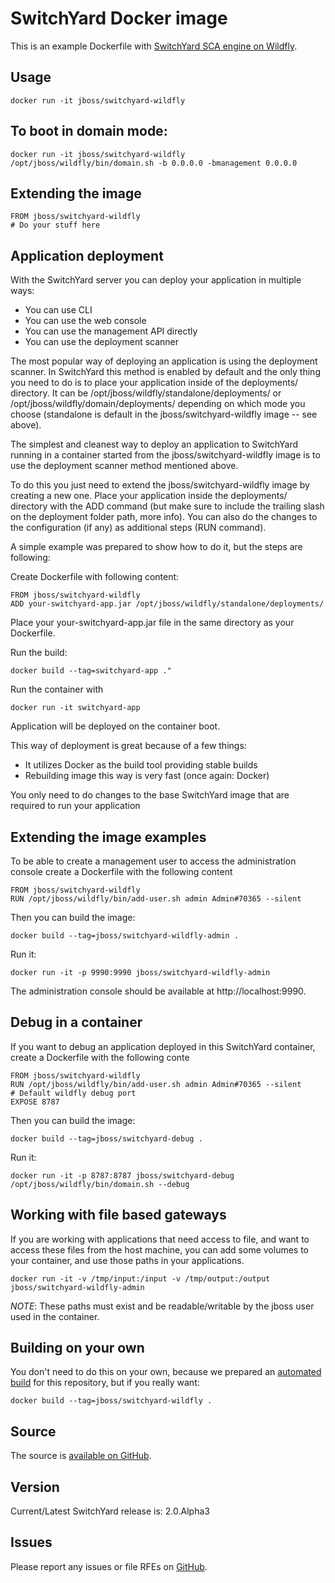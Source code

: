 # SwitchYard Docker image

This is an example Dockerfile with [SwitchYard SCA engine on Wildfly](http://switchyard.jboss.org/).

## Usage

    docker run -it jboss/switchyard-wildfly

## To boot in domain mode:

    docker run -it jboss/switchyard-wildfly /opt/jboss/wildfly/bin/domain.sh -b 0.0.0.0 -bmanagement 0.0.0.0   

## Extending the image

    FROM jboss/switchyard-wildfly
    # Do your stuff here

## Application deployment

With the SwitchYard server you can deploy your application in multiple ways:

- You can use CLI
- You can use the web console
- You can use the management API directly
- You can use the deployment scanner
 
The most popular way of deploying an application is using the deployment scanner. In SwitchYard this method is enabled by default and the only thing you need to do is to place your application inside of the deployments/ directory. It can be /opt/jboss/wildfly/standalone/deployments/ or /opt/jboss/wildfly/domain/deployments/ depending on which mode you choose (standalone is default in the jboss/switchyard-wildfly image -- see above).
 
The simplest and cleanest way to deploy an application to SwitchYard running in a container started from the jboss/switchyard-wildfly image is to use the deployment scanner method mentioned above.
 
To do this you just need to extend the jboss/switchyard-wildfly image by creating a new one. Place your application inside the deployments/ directory with the ADD command (but make sure to include the trailing slash on the deployment folder path, more info). You can also do the changes to the configuration (if any) as additional steps (RUN command).
 
A simple example was prepared to show how to do it, but the steps are following:

Create Dockerfile with following content:

    FROM jboss/switchyard-wildfly  
    ADD your-switchyard-app.jar /opt/jboss/wildfly/standalone/deployments/

Place your your-switchyard-app.jar file in the same directory as your Dockerfile.  

Run the build:

    docker build --tag=switchyard-app ."  

Run the container with

    docker run -it switchyard-app  

Application will be deployed on the container boot.
 
 
This way of deployment is great because of a few things:
- It utilizes Docker as the build tool providing stable builds
- Rebuilding image this way is very fast (once again: Docker)

You only need to do changes to the base SwitchYard image that are required to run your application
 
## Extending the image examples

To be able to create a management user to access the administration console create a Dockerfile with the following content

    FROM jboss/switchyard-wildfly  
    RUN /opt/jboss/wildfly/bin/add-user.sh admin Admin#70365 --silent  
 
Then you can build the image:

    docker build --tag=jboss/switchyard-wildfly-admin .  
 
Run it:

    docker run -it -p 9990:9990 jboss/switchyard-wildfly-admin  
 
The administration console should be available at http://localhost:9990.
 
## Debug in a container

If you want to debug an application deployed in this SwitchYard container, create a Dockerfile with the following conte

    FROM jboss/switchyard-wildfly  
    RUN /opt/jboss/wildfly/bin/add-user.sh admin Admin#70365 --silent  
    # Default wildfly debug port  
    EXPOSE 8787  
 
 
Then you can build the image:

    docker build --tag=jboss/switchyard-debug .  
 
Run it:

    docker run -it -p 8787:8787 jboss/switchyard-debug /opt/jboss/wildfly/bin/domain.sh --debug  

## Working with file based gateways

If you are working with applications that need access to file, and want to access these files from the host machine, you can add some volumes to your container, and use those paths in your applications.

    docker run -it -v /tmp/input:/input -v /tmp/output:/output jboss/switchyard-wildfly-admin  
    
_NOTE_: These paths must exist and be readable/writable by the jboss user used in the container.

## Building on your own

You don't need to do this on your own, because we prepared an [automated build](https://registry.hub.docker.com/u/jboss/switchyard-wildfly/) for this repository, but if you really want:

    docker build --tag=jboss/switchyard-wildfly .

## Source

The source is [available on GitHub](https://github.com/jboss-dockerfiles/switchyard).

## Version

Current/Latest SwitchYard release is: 2.0.Alpha3

## Issues

Please report any issues or file RFEs on [GitHub](https://github.com/jboss-dockerfiles/switchyard/issues).
